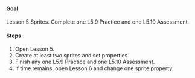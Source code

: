 #### Goal
Lesson 5 Sprites. Complete one L5.9 Practice and one L5.10 Assessment.

#### Steps
1. Open Lesson 5.
2. Create at least two sprites and set properties.
3. Finish any one L5.9 Practice and one L5.10 Assessment.
4. If time remains, open Lesson 6 and change one sprite property.
